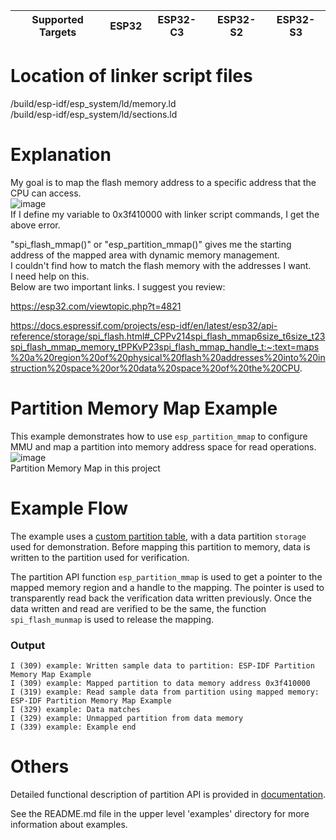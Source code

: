 | Supported Targets | ESP32 | ESP32-C3 | ESP32-S2 | ESP32-S3 |
| ----------------- | ----- | -------- | -------- | -------- |

# Location of linker script files
/build/esp-idf/esp_system/ld/memory.ld  
/build/esp-idf/esp_system/ld/sections.ld

# Explanation
My goal is to map the flash memory address to a specific address that the CPU can access.  
![image](https://user-images.githubusercontent.com/42543700/187783304-5fc37ccf-6987-43e5-9005-8f8b282541ad.png)  
If I define my variable to 0x3f410000 with linker script commands, I get the above error.  

"spi_flash_mmap()" or "esp_partition_mmap()" gives me the starting address of the mapped area with dynamic memory management.  
I couldn't find how to match the flash memory with the addresses I want.  
I need help on this.  
Below are two important links. I suggest you review:  

https://esp32.com/viewtopic.php?t=4821  

https://docs.espressif.com/projects/esp-idf/en/latest/esp32/api-reference/storage/spi_flash.html#_CPPv214spi_flash_mmap6size_t6size_t23spi_flash_mmap_memory_tPPKvP23spi_flash_mmap_handle_t:~:text=maps%20a%20region%20of%20physical%20flash%20addresses%20into%20instruction%20space%20or%20data%20space%20of%20the%20CPU.  

# Partition Memory Map Example

This example demonstrates how to use `esp_partition_mmap` to configure MMU and map a partition into memory address space for read operations.  
![image](https://user-images.githubusercontent.com/42543700/187787534-74aca6c7-069a-41e6-8d9d-28f7ef9752fd.png)  
Partition Memory Map in this project


# Example Flow

The example uses a [custom partition table](./partitions_example.csv), with a data partition `storage` used for demonstration. Before mapping this partition to memory,
data is written to the partition used for verification.

The partition API function `esp_partition_mmap` is used to get a pointer to the mapped memory region and a handle to the mapping. The pointer is used to transparently read back the
verification data written previously. Once the data written and read are verified to be the same, the function `spi_flash_munmap` is used to release the mapping.

### Output
```
I (309) example: Written sample data to partition: ESP-IDF Partition Memory Map Example
I (309) example: Mapped partition to data memory address 0x3f410000
I (319) example: Read sample data from partition using mapped memory: ESP-IDF Partition Memory Map Example
I (329) example: Data matches
I (329) example: Unmapped partition from data memory
I (339) example: Example end
```

# Others

Detailed functional description of partition API is provided in [documentation](https://docs.espressif.com/projects/esp-idf/en/latest/api-reference/storage/spi_flash.html).

See the README.md file in the upper level 'examples' directory for more information about examples.

